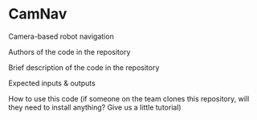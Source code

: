 # CamNav
Camera-based robot navigation


Authors of the code in the repository

Brief description of the code in the repository

Expected inputs & outputs

How to use this code (if someone on the team clones this repository, will they need to install anything? Give us a little tutorial)
